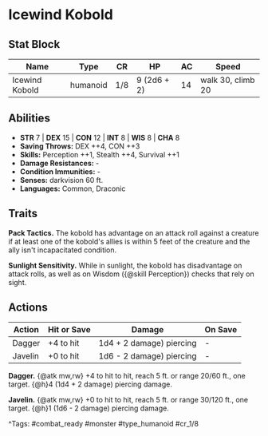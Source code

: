 # Icewind Kobold

## Stat Block

| Name | Type | CR | HP | AC | Speed |
|------|------|----|----|----|-------|
| Icewind Kobold | humanoid | 1/8 | 9 (2d6 + 2) | 14 | walk 30, climb 20 |

## Abilities

- **STR** 7 | **DEX** 15 | **CON** 12 | **INT** 8 | **WIS** 8 | **CHA** 8
- **Saving Throws:** DEX ++4, CON ++3  
- **Skills:** Perception ++1, Stealth ++4, Survival ++1  
- **Damage Resistances:** -  
- **Condition Immunities:** -  
- **Senses:** darkvision 60 ft.  
- **Languages:** Common, Draconic

## Traits

**Pack Tactics.** The kobold has advantage on an attack roll against a creature if at least one of the kobold's allies is within 5 feet of the creature and the ally isn't incapacitated condition.

**Sunlight Sensitivity.** While in sunlight, the kobold has disadvantage on attack rolls, as well as on Wisdom ({@skill Perception}) checks that rely on sight.


## Actions

| Action | Hit or Save | Damage | On Save |
|--------|--------------|--------|----------|
| Dagger | +4 to hit | 1d4 + 2 damage) piercing | - |
| Javelin | +0 to hit | 1d6 - 2 damage) piercing | - |

**Dagger.** {@atk mw,rw} +4 to hit to hit, reach 5 ft. or range 20/60 ft., one target. {@h}4 (1d4 + 2 damage) piercing damage.

**Javelin.** {@atk mw,rw} +0 to hit to hit, reach 5 ft. or range 30/120 ft., one target. {@h}1 (1d6 - 2 damage) piercing damage.


^Tags: #combat_ready #monster #type_humanoid #cr_1/8